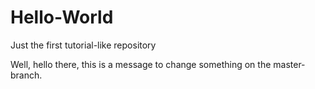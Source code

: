 # Hello-World
Just the first tutorial-like repository

Well, hello there, this is a message to change something on the master-branch.

